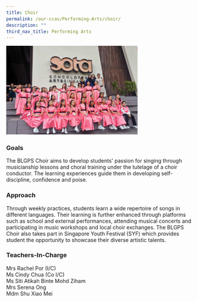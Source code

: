 ```yaml
---
title: Choir
permalink: /our-ccas/Performing-Arts/choir/
description: ""
third_nav_title: Performing Arts
---
```

<img src="/images/Choir1.jpg" style="width:70%">

### Goals

The BLGPS Choir aims to develop students' passion for singing through musicianship lessons and choral training under the tutelage of a choir conductor. The learning experiences guide them in developing self-discipline, confidence and poise.

  

### Approach

Through weekly practices, students learn a wide repertoire of songs in different languages. Their learning is further enhanced through platforms such as school and external performances, attending musical concerts and participating in music workshops and local choir exchanges. The BLGPS Choir also takes part in Singapore Youth Festival (SYF) which provides student the opportunity to showcase their diverse artistic talents.

  

### Teachers-In-Charge

Mrs Rachel Por (I/C) <br>
Ms Cindy Chua (Co I/C) <br>
Ms Siti Atikah Binte Mohd Ziham <br>
Mrs Serena Ong <br>
Mdm Shu Xiao Mei